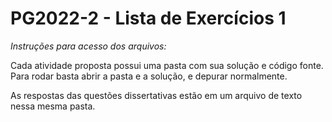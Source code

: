 # PG2022-2 - Lista de Exercícios 1

_Instruções para acesso dos arquivos:_

Cada atividade proposta possui uma pasta com sua solução e código fonte. Para rodar basta abrir a pasta e a solução, e depurar normalmente. 

As respostas das questões dissertativas estão em um arquivo de texto nessa mesma pasta.
